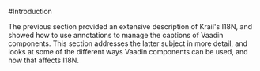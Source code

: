 #Introduction

The previous section provided an extensive description of Krail's I18N, and showed how to use annotations to manage the captions of Vaadin components.  This section addresses the latter subject in more detail, and looks at some of the different ways Vaadin components can be used, and how that affects I18N.
